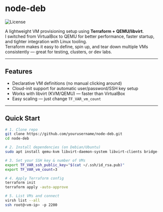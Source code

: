 # node-deb

![License](https://img.shields.io/badge/License-MIT-blue.svg)

A lightweight VM provisioning setup using **Terraform + QEMU/libvirt**.  
I switched from VirtualBox to QEMU for better performance, faster startup, and tighter integration with Linux tooling.  
Terraform makes it easy to define, spin up, and tear down multiple VMs consistently — great for testing, clusters, or dev labs.

---

## Features
- Declarative VM definitions (no manual clicking around)
- Cloud-init support for automatic user/password/SSH key setup
- Works with libvirt (KVM/QEMU) — faster than VirtualBox
- Easy scaling — just change `TF_VAR_vm_count`

---

## Quick Start

```bash
# 1. Clone repo
git clone https://github.com/yourusername/node-deb.git
cd node-deb

# 2. Install dependencies (on Debian/Ubuntu)
sudo apt install qemu-kvm libvirt-daemon-system libvirt-clients bridge-utils virt-manager terraform -y

# 3. Set your SSH key & number of VMs
export TF_VAR_ssh_public_key="$(cat ~/.ssh/id_rsa.pub)"
export TF_VAR_vm_count=3

# 4. Apply Terraform config
terraform init
terraform apply -auto-approve

# 5. List VMs and connect
virsh list --all
ssh root@<vm-ip> -p 2200

